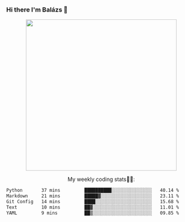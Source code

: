 ### Hi there I'm Balázs 👋
  
<p align="center">
  <img width="400" src="https://github-readme-stats.vercel.app/api/top-langs/?username=bkutasi&size_weight=0.5&count_weight=0.5&hide=jupyter%20notebook&layout=compact&theme=tokyonight">
</p>
<p align="center">
My weekly coding stats👨‍💻:
</p>
<!--START_SECTION:waka-->

```txt
Python       37 mins         ██████████░░░░░░░░░░░░░░░   40.14 %
Markdown     21 mins         █████▓░░░░░░░░░░░░░░░░░░░   23.11 %
Git Config   14 mins         ████░░░░░░░░░░░░░░░░░░░░░   15.68 %
Text         10 mins         ██▓░░░░░░░░░░░░░░░░░░░░░░   11.01 %
YAML         9 mins          ██▒░░░░░░░░░░░░░░░░░░░░░░   09.85 %
```

<!--END_SECTION:waka-->



<!--
**bkutasi/bkutasi** is a ✨ _special_ ✨ repository because its `README.md` (this file) appears on your GitHub profile.

Here are some ideas to get you started:

- 🔭 I’m currently working on ...
- 🌱 I’m currently learning ...
- 👯 I’m looking to collaborate on ...
- 🤔 I’m looking for help with ...
- 💬 Ask me about ...
- 📫 How to reach me: ...
- 😄 Pronouns: ...
- ⚡ Fun fact: ...
-->
